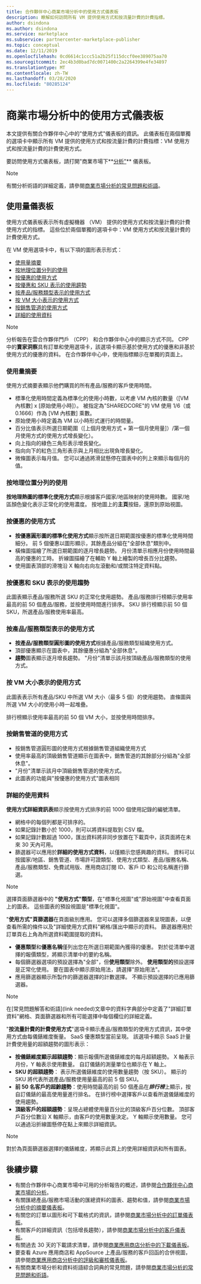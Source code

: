 ```yaml
---
title: 合作夥伴中心商業市場分析中的使用方式儀表板
description: 瞭解如何訪問所有 VM 提供使用方式和按流量計費的計費指標。
author: dsindona
ms.author: dsindona
ms.service: marketplace
ms.subservice: partnercenter-marketplace-publisher
ms.topic: conceptual
ms.date: 12/11/2019
ms.openlocfilehash: 0cd6614c1ccc51a2b25f115dccf0ee389075aa70
ms.sourcegitcommit: 2ec4b3d0bad7dc0071400c2a2264399e4fe34897
ms.translationtype: MT
ms.contentlocale: zh-TW
ms.lasthandoff: 03/28/2020
ms.locfileid: "80285124"
---
```

# <a name="usage-dashboard-in-commercial-marketplace-analytics"></a>商業市場分析中的使用方式儀表板

本文提供有關合作夥伴中心中的"使用方式"儀表板的資訊。 此儀表板在兩個單獨的選項卡中顯示所有 VM 提供的使用方式和按流量計費的計費指標：VM 使用方式和按流量計費的計費使用方式。

要訪問使用方式儀表板，請打開"商業市場下**[分析"](https://partner.microsoft.com/dashboard/commercial-marketplace/analytics/summary)** 儀表板。

>[!NOTE]
> 有關分析術語的詳細定義，請參閱[商業市場分析的常見問題和術語](./faq-terminology.md)。

## <a name="usage-dashboard"></a>使用量儀表板

使用方式儀表板表示所有虛擬機器 （VM） 提供的使用方式和按流量計費的計費使用方式的指標。 這些位於兩個單獨的選項卡中：VM 使用方式和按流量計費的計費使用方式。

在 VM 使用選項卡中，有以下項的圖形表示形式：

- [使用量摘要](#usage-summary)
- [按地理位置分列的使用](#usage-by-geography)
- [按優惠的使用方式](#usage-by-offers)
- [按優惠和 SKU 表示的使用趨勢](#usage-trend-by-offers-and-skus)
- [按產品/服務類型表示的使用方式](#usage-by-offer-type)
- [按 VM 大小表示的使用方式](#usage-by-vm-size)
- [按銷售管道的使用方式](#usage-by-sales-channel)
- [詳細的使用資料](#detailed-usage-data)

> [!NOTE]
> 分析報告在雲合作夥伴門戶 （CPP） 和合作夥伴中心中的顯示方式不同。 CPP 中的**賣家洞察**具有訂單和使用選項卡，該選項卡顯示基於使用方式的優惠和非基於使用方式的優惠的資料。 在合作夥伴中心中，使用指標顯示在單獨的頁面上。

### <a name="usage-summary"></a>使用量摘要

使用方式摘要表顯示他們購買的所有產品/服務的客戶使用時間。

- 標準化使用時間定義為標準化的使用小時數，以考慮 VM 內核的數量（[VM 內核數] x [原始使用小時]）。 被指定為"SHAREDCORE"的 VM 使用 1/6（或 0.1666）作為 [VM 內核數] 乘數。
- 原始使用小時定義為 VM 以小時形式運行的時間量。
- 百分比值表示所選日期範圍（[上個月使用方式 + 第一個月使用量]）/第一個月使用方式的使用方式增長變化）。
- 向上指向的綠色三角形表示增長變化。
- 指向向下的紅色三角形表示與上月相比出現負增長變化。
- 微條圖表示每月值。 您可以通過將滑鼠懸停在圖表中的列上來顯示每個月的值。

### <a name="usage-by-geography"></a>按地理位置分列的使用

**按地理熱圖的標準化使用方式**顯示根據客戶國家/地區映射的使用時數。 國家/地區顏色變化表示正常化的使用濃度。 按地圖上的**主頁**按鈕，還原到原始視圖。

### <a name="usage-by-offers"></a>按優惠的使用方式

- **按優惠圓形圖的標準化使用方式**顯示按所選日期範圍按優惠的標準化使用時間細分。 前 5 個優惠以圖形顯示，其餘產品分組在"全部休息"類別中。
- 橫條圖描繪了所選日期範圍的逐月增長趨勢。 月份清單示相應月份使用時間最高的優惠的工時。 折線圖描繪了在輔助 Y 軸上繪製的增長百分比趨勢。
- 使用圖表頂部的滑塊沿 X 軸向右向左滾動和/或關注特定資料點。

### <a name="usage-trend-by-offers-and-skus"></a>按優惠和 SKU 表示的使用趨勢

此圖表顯示產品/服務所選 SKU 的正常化使用趨勢。 產品/服務排行榜顯示使用率最高的前 50 個產品/服務，並按使用時間進行排序。 SKU 排行榜顯示前 50 個 SKU，所選產品/服務使用率最高。

### <a name="usage-by-offer-type"></a>按產品/服務類型表示的使用方式

- **按產品/服務類型圓形圖的使用方式**根據產品/服務類型組織使用方式。
- 頂部優惠顯示在圖表中，其餘優惠分組為"全部休息"。
- **趨勢**圖表顯示逐月增長趨勢。 "月份"清單示該月按頂級產品/服務類型的使用方式。

### <a name="usage-by-vm-size"></a>按 VM 大小表示的使用方式

此圖表表示所有產品/SKU 中所選 VM 大小（最多 5 個）的使用趨勢。 直條圖與所選 VM 大小的使用小時一起堆疊。

排行榜顯示使用率最高的前 50 個 VM 大小，並按使用時間排序。

### <a name="usage-by-sales-channel"></a>按銷售管道的使用方式

- 按銷售管道圓形圖的使用方式根據銷售管道組織使用方式
- 使用率最高的頂級銷售管道顯示在圖表中，銷售管道的其餘部分分組為"全部休息"。
- "月份"清單示該月中頂級銷售管道的使用方式。
- 此圖表的功能與"按優惠的使用方式"圖表相同

### <a name="detailed-usage-data"></a>詳細的使用資料

**使用方式詳細資訊表**顯示按使用方式排序的前 1000 個使用記錄的編號清單。

- 網格中的每個列都是可排序的。
- 如果記錄計數小於 1000，則可以將資料提取到 CSV 檔。
- 如果記錄計數超過 1000，匯出資料將非同步放置在下載頁中，該頁面將在未來 30 天內可用。
- 篩選器可以應用於**詳細的使用方式資料**，以僅顯示您感興趣的資料。 資料可以按國家/地區、銷售管道、市場許可證類型、使用方式類型、產品/服務名稱、產品/服務類型、免費試用版、應用商店訂閱 ID、客戶 ID 和公司名稱進行篩選。

> [!NOTE]
> 選擇頁面篩選器中的 **"使用方式"類型**，在"標準化視圖"或"原始視圖"中查看頁面上的圖表。 這些圖表的預設視圖是"標準化視圖"。

"**使用方式"頁篩選器**在頁面級別應用。 您可以選擇多個篩選器來呈現圖表，以便查看所需的條件以及"詳細使用方式資料"網格/匯出中顯示的資料。 篩選器應用於訂單頁右上角為所選資料範圍提取的資料。

- **優惠類型**和**優惠名稱**僅列出您在所選日期範圍內獲得的優惠。 對於從清單中選擇的報價類型，將顯示清單中的要約名稱。
- 每個篩選器選項的預設選擇為"全部"，但**使用類型**除外。 **使用類型的**預設選擇是正常化使用。 要在圖表中顯示原始用法，請選擇"原始用法"。
- 應用篩選器顯示所製作的篩選器選擇的計數選擇。 不顯示預設選擇的已應用篩選器。

> [!NOTE]
> 在[常見問題解答和術語](link needed)文章中的資料字典部分中定義了"詳細訂單資料"網格、頁面篩選器和所有可能選擇中每個欄位的詳細定義。

"**按流量計費的計費使用方式**"選項卡顯示產品/服務類型的使用方式資訊，其中使用方式由每儀錶維度衡量。 SaaS 優惠類型當前呈現。 該選項卡顯示 SaaS 計量計費使用量的超額趨勢的圖形表示：

- **按儀錶維度顯示超額趨勢**：顯示報價所選儀錶維度的每月超額趨勢。 X 軸表示月份，Y 軸表示使用數量。 自訂儀錶的測量單位也顯示在 Y 軸上。
- **SKU 的超額趨勢**： 表示所選儀錶維度的使用數量趨勢（按 SKU）。 顯示的 SKU 將代表所選產品/服務使用量最高的前 5 個 SKU。
- **前 50 名客戶的超齡趨勢**：使用時間最高的前 50 個產品在***排行榜***上顯示，按自訂儀錶的最高使用量進行排名。 在排行榜中選擇客戶以查看所選儀錶維度的使用趨勢。
- **頂級客戶的超額趨勢**：呈現占總體使用量百分比的頂級客戶百分位數。 頂部客戶百分位數沿 X 軸顯示，由客戶的使用數量決定。 Y 軸顯示使用數量。 您可以通過沿折線圖懸停在點上來顯示詳細資訊。

> [!NOTE]
> 對於為頁面篩選器選擇的儀錶維度，將顯示此頁上的使用詳細資訊和所有圖表。

## <a name="next-steps"></a>後續步驟

- 有關合作夥伴中心商業市場中可用的分析報告的概述，請參閱[合作夥伴中心商業市場的分析](./analytics.md)。
- 有關匯總產品/服務市場活動的匯總資料的圖表、趨勢和值，請參閱[商業市場分析中的摘要儀表板](./summary-dashboard.md)。
- 有關您的訂單以圖形和可下載格式的資訊，請參閱[商業市場分析中的訂單儀表板](./orders-dashboard.md)。
- 有關客戶的詳細資訊（包括增長趨勢），請參閱[商業市場分析中的客戶儀表板](./customer-dashboard.md)。
- 有關過去 30 天的下載請求清單，請參閱[商業應用商店分析中的下載儀表板](./downloads-dashboard.md)。
- 要查看 Azure 應用商店和 AppSource 上產品/服務的客戶回函的合併視圖，請參閱[商業應用商店分析中的評級和審核儀表板](./ratings-reviews.md)。
- 有關商業市場分析和資料術語綜合詞典的常見問題，請參閱[商業市場分析的常見問題和術語](./faq-terminology.md)。
